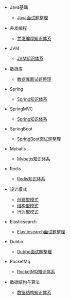 * Java基础
    * [Java面试题整理](doc/toBeOrganized.md)

* 并发编程
	* [并发编程知识体系](doc/并发编程/并发编程知识体系.md)
	
* JVM
    * [JVM知识体系](doc/JVM/JVM知识体系.md)
   

* 数据库
    * [数据库面试题整理](doc/toBeOrganized.md)

* Spring
	* [Spring知识体系](doc/Spring/Spring知识体系.md)
	
* SpringMVC
	* [Spring知识体系](doc/SpringMVC/SpringMVC知识体系.md)

* SpringBoot	
	* [SpringBoot面试题整理](doc/toBeOrganized.md)


* Mybatis
	* [Mybatis知识体系](doc/Mybatis/Mybatis知识体系.md)

* Redis
	* [Redis知识体系](doc/Redis/Redis知识体系.md)
	
* 设计模式
	* [创建型模式](doc/toBeOrganized.md)
	* [结构型模式](doc/toBeOrganized.md)
	* [行为型模式](doc/toBeOrganized.md)
	
* Elasticsearch
	* [Elasticsearch面试题整理](doc/toBeOrganized.md)

* Dubbo
	* [Dubbo面试题整理](doc/toBeOrganized.md)

* RocketMq
	* [RocketMQ知识体系](doc/RocketMQ/RocketMQ知识体系.md)	
	
* 数据结构与算法
	* [数据结构知识体系](doc/数据结构与算法/数据结构知识体系.md)	
